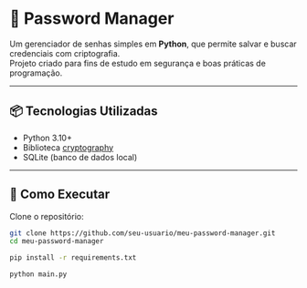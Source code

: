 # 🔐 Password Manager

Um gerenciador de senhas simples em **Python**, que permite salvar e buscar credenciais com criptografia.  
Projeto criado para fins de estudo em segurança e boas práticas de programação.

---

## 📦 Tecnologias Utilizadas
- Python 3.10+
- Biblioteca [cryptography](https://pypi.org/project/cryptography/)
- SQLite (banco de dados local)

---

## 🚀 Como Executar

Clone o repositório:
```bash
git clone https://github.com/seu-usuario/meu-password-manager.git
cd meu-password-manager

pip install -r requirements.txt

python main.py
